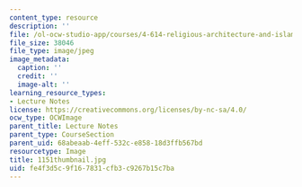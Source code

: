 ```yaml
---
content_type: resource
description: ''
file: /ol-ocw-studio-app/courses/4-614-religious-architecture-and-islamic-cultures-fall-2002/fe4f3d5c9f167831cfb3c9267b15c7ba_1151thumbnail.jpg
file_size: 38046
file_type: image/jpeg
image_metadata:
  caption: ''
  credit: ''
  image-alt: ''
learning_resource_types:
- Lecture Notes
license: https://creativecommons.org/licenses/by-nc-sa/4.0/
ocw_type: OCWImage
parent_title: Lecture Notes
parent_type: CourseSection
parent_uid: 68abeaab-4eff-532c-e858-18d3ffb567bd
resourcetype: Image
title: 1151thumbnail.jpg
uid: fe4f3d5c-9f16-7831-cfb3-c9267b15c7ba
---
```

